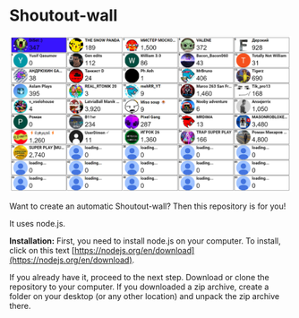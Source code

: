 # Shoutout-wall

![Shoutout Wall](img/bg.png)

Want to create an automatic Shoutout-wall? Then this repository is for you!

It uses node.js.

**Installation:**
First, you need to install node.js on your computer.
To install, click on this text [https://nodejs.org/en/download](https://nodejs.org/en/download).

If you already have it, proceed to the next step.
Download or clone the repository to your computer.
If you downloaded a zip archive, create a folder on your desktop (or any other location) and unpack the zip archive there.
